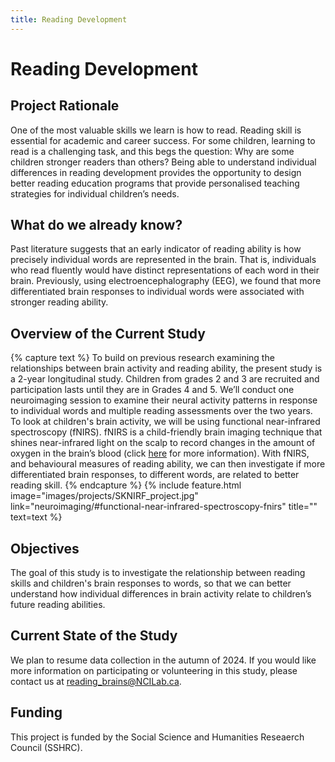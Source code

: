 ```yaml
---
title: Reading Development
---
```


# Reading Development

## Project Rationale
One of the most valuable skills we learn is how to read. Reading skill is essential for academic and career success. For some children, learning to read is a challenging task, and this begs the question: Why are some children stronger readers than others? Being able to understand individual differences in reading development provides the opportunity to design better reading education programs that provide personalised teaching strategies for individual children’s needs.

## What do we already know?
Past literature suggests that an early indicator of reading ability is how precisely individual words are represented in the brain. That is, individuals who read fluently would have distinct representations of each word in their brain. Previously, using electroencephalography (EEG), we found that more differentiated brain responses to individual words were associated with stronger reading ability.

## Overview of the Current Study
{% capture text %}
To build on previous research examining the relationships between brain activity and reading ability, the present study is a 2-year longitudinal study. Children from grades 2 and 3 are recruited and participation lasts until they are in Grades 4 and 5.  We’ll conduct one neuroimaging session to examine their neural activity patterns in response to individual words and multiple reading assessments over the two years. To look at children's brain activity, we will be using functional near-infrared spectroscopy (fNIRS). fNIRS is a child-friendly brain imaging technique that shines near-infrared light on the scalp to record changes in the amount of oxygen in the brain’s blood (click [here](neuroimaging/#functional-near-infrared-spectroscopy-fnirs) for more information). With fNIRS, and behavioural measures of reading ability, we can then investigate if more differentiated brain responses, to different words, are related to better reading skill.
{% endcapture %}
{%
  include feature.html
  image="images/projects/SKNIRF_project.jpg"
  link="neuroimaging/#functional-near-infrared-spectroscopy-fnirs"
  title=""
  text=text
%}

## Objectives
The goal of this study is to investigate the relationship between reading skills and children's brain responses to words, so that we can better understand how individual differences in brain activity relate to children’s future reading abilities.

## Current State of the Study
We plan to resume data collection in the autumn of 2024. If you would like more information on participating or volunteering in this study, please contact us at reading_brains@NCILab.ca.

## Funding
This project is funded by the Social Science and Humanities Reseaerch Council (SSHRC).
